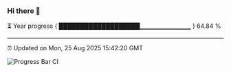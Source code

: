 ### Hi there 👋

⏳ Year progress { ███████████████████▁▁▁▁▁▁▁▁▁▁▁ } 64.84 %

---

⏰ Updated on Mon, 25 Aug 2025 15:42:20 GMT

![Progress Bar CI](https://github.com/IshwaranRudhara/GIT-ACTION/workflows/Progress%20Bar%20CI/badge.svg)
